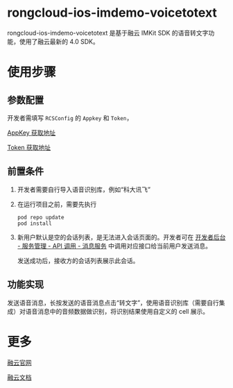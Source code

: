 # rongcloud-ios-imdemo-voicetotext

rongcloud-ios-imdemo-voicetotext 是基于融云 IMKit SDK 的语音转文字功能，使用了融云最新的 4.0 SDK。


# 使用步骤

## 参数配置

开发者需填写 `RCSConfig` 的 `Appkey` 和 `Token`，

[AppKey 获取地址](https://developer.rongcloud.cn/app/appkey/0vMK99Huzz-qw40Ybv4NDA)

[Token 获取地址](https://developer.rongcloud.cn/apitool/Mw8EsJmV43kZBugTMSAZXg)

## 前置条件

1. 开发者需要自行导入语音识别库，例如“科大讯飞”

2. 在运行项目之前，需要先执行

   ```
   pod repo update
   pod install
   ```

3. 新用户默认是空的会话列表，是无法进入会话页面的。开发者可在 [开发者后台 - 服务管理 - API 调用 - 消息服务](https://developer.rongcloud.cn/apitool/kNUDHRczlPHkECa0SJ8X3Q)  中调用对应接口给当前用户发送消息。

   发送成功后，接收方的会话列表展示此会话。

## 功能实现

发送语音消息，长按发送的语音消息点击“转文字”，使用语音识别库（需要自行集成）对语音消息中的音频数据做识别，将识别结果使用自定义的 cell 展示。


# 更多

[融云官网](https://www.rongcloud.cn/)

[融云文档](https://docs.rongcloud.cn/v3/)
